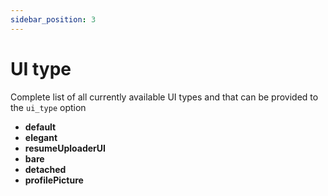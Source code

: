 ```yaml
---
sidebar_position: 3
---
```


# UI type

Complete list of all currently available UI types and that can be provided to the `ui_type` option

- **default**
- **elegant**
- **resumeUploaderUI**
- **bare**
- **detached**
- **profilePicture**
